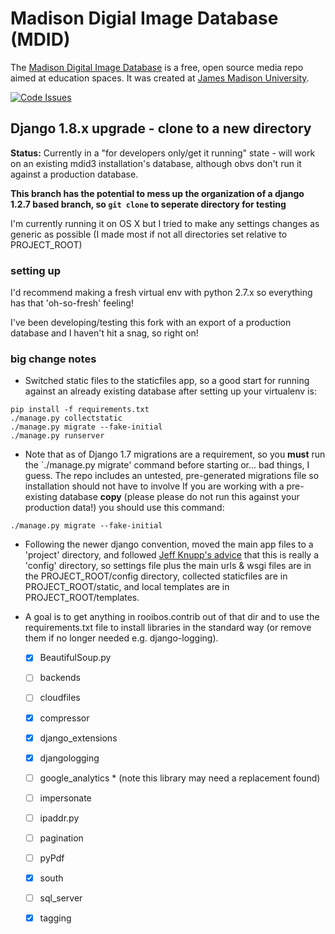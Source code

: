 # Madison Digial Image Database (MDID)

The [Madison Digital Image Database](http://mdid.org/) is a free, open source media repo aimed at education spaces.
It was created at [James Madison University](http://www.jmu.edu).

[![Code Issues](http://www.quantifiedcode.com/api/v1/project/0094577cbd774ac9a1f3d0f220bf6a49/badge.svg)](http://www.quantifiedcode.com/app/project/0094577cbd774ac9a1f3d0f220bf6a49)

## Django 1.8.x upgrade - clone to a new directory

**Status:** Currently in a "for developers only/get it running" state - will work on an existing mdid3 installation's database, although obvs don't run it against a production database.

**This branch has the potential to mess up the organization of a django 1.2.7 based branch, so `git clone` to seperate directory for testing**

I'm currently running it on OS X but I tried to make any settings changes as generic as possible (I made most if not all directories set relative to PROJECT_ROOT)

### setting up

I'd recommend making a fresh virtual env with python 2.7.x so everything has that 'oh-so-fresh' feeling!

I've been developing/testing this fork with an export of a production database and I haven't hit a snag, so right on!


### big change notes

- Switched static files to the staticfiles app, so a good start for running against an already existing database after setting up your virtualenv is:
``` shell 
pip install -f requirements.txt
./manage.py collectstatic
./manage.py migrate --fake-initial
./manage.py runserver
``` 

- Note that as of Django 1.7 migrations are a requirement, so you **must** run the `./manage.py migrate' command before starting or... bad things, I guess. The repo includes an untested, pre-generated migrations file so installation should not have to involve If you are working with a pre-existing database **copy** (please please do not run this against your production data!) you should use this command:
``` shell 
./manage.py migrate --fake-initial
``` 

- Following the newer django convention, moved the main app files to a 'project' directory, and followed [Jeff Knupp's advice](http://www.jeffknupp.com/blog/2013/12/18/starting-a-django-16-project-the-right-way/) that this is really a 'config' directory, so settings file plus the main urls & wsgi files are in the PROJECT_ROOT/config directory, collected staticfiles are in PROJECT_ROOT/static, and local templates are in PROJECT_ROOT/templates.

- A goal is to get anything in rooibos.contrib out of that dir and to use the requirements.txt file to install libraries in the standard way (or remove them if no longer needed e.g. django-logging). 
    - [x] BeautifulSoup.py   
    - [ ] backends          
    - [ ] cloudfiles        
    - [x] compressor        
    - [x] django_extensions 
    - [x] djangologging     
    - [ ] google_analytics * (note this library may need a replacement found)
    - [ ] impersonate       
    - [ ] ipaddr.py         
    - [ ] pagination        
    - [ ] pyPdf             
    - [x] south             
    - [ ] sql_server        
    - [x] tagging           

